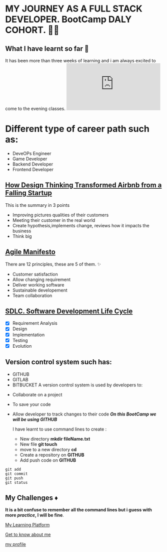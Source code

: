 # MY JOURNEY AS A FULL STACK DEVELOPER. BootCamp DALY COHORT. :weight_lifting_woman:

## What I have learnt so far :dart:

It has been more than three weeks of learning and i am always excited to come to the evening classes.
![this is an image](https://www.freepik.com/free-vector/funny-white-cat-sunglasses-sweater-sofa_28698962.htm#query=cat%20cartoon&position=42&from_view=keyword)

# Different type of career path such as:

- DeveOPs Engineer
- Game Developer
- Backend Developer
- Frontend Developer

## [How Design Thinking Transformed Airbnb from a Falling Startup](https://review.firstround.com/How-design-thinking-transformed-Airbnb-from-failing-startup-to-billion-dollar-business)

This is the summary in 3 points

- Improving pictures qualities of their customers
- Meeting their customer in the real world
- Create hypothesis,implements change, reviews how it impacts the business
- Think big

## [Agile Manifesto](https://agilemanifesto.org/principles.html)

There are 12 principles, these are 5 of them. :sparkles:

- Customer satisfaction
- Allow changing requirement
- Deliver working software
- Sustainable developement
- Team collaboration

## [SDLC. Software Development Life Cycle](https://www.freecodecamp.org/news/get-a-basic-understanding-of-the-life-cycles-of-software-development/)

- [x] Requirement Analysis
- [x] Design
- [x] Implementation
- [x] Testing
- [x] Evolution

## Version control system such has:

- GITHUB
- GITLAB
- BITBUCKET
  A version control system is used by developers to:

* Collaborate on a project
* To save your code
* Allow developer to track changes to their code
  **_On this BootCamp we will be using GITHUB_**

  I have learnt to use command lines to create :

  - New directory **mkdir fileName.txt**
  - New file **git touch**
  - move to a new directory **cd**
  - Create a repository on **GITHUB**
  - Add push code on **GITHUB**

```
git add
git commit
git push
git status
```

## My Challenges :diamonds:

**It is a bit confuse to remember all the command lines but i guess with more _practice_, I will be fine**.

[My Learning Platform](https://learning.blackcodher.tech/)

[Get to know about me](https://github.com/ouakhila)

[my profile](https://github.com/black-codher-bootcamp-2022-daly/unit-01-command-line-and-git-assessment-Ouakhila/blob/main/PROFILE.md)
